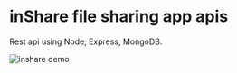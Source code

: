 # inShare file sharing app apis

Rest api using Node, Express, MongoDB.

![inshare demo](https://user-images.githubusercontent.com/96837343/205455761-36af23c2-b7c1-4c02-b558-b3b7ad81e343.gif)


